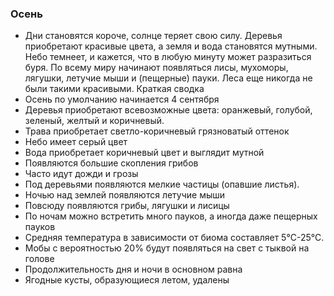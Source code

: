 ### Осень

- Дни становятся короче, солнце теряет свою силу. Деревья приобретают красивые цвета, а земля и вода становятся мутными. Небо темнеет, и кажется, что в любую минуту может разразиться буря. По всему миру начинают появляться лисы, мухоморы, лягушки, летучие мыши и (пещерные) пауки. Леса еще никогда не были такими красивыми.  Краткая сводка  
- Осень по умолчанию начинается 4 сентября
- Деревья приобретают всевозможные цвета: оранжевый, голубой, зеленый, желтый и коричневый.
- Трава приобретает светло-коричневый грязноватый оттенок
- Небо имеет серый цвет
- Вода приобретает коричневый цвет и выглядит мутной
- Появляются большие скопления грибов
- Часто идут дожди и грозы
- Под деревьями появляются мелкие частицы (опавшие листья).
- Ночью над землей появляются летучие мыши
- Повсюду появляются грибы, лягушки и лисицы
- По ночам можно встретить много пауков, а иногда даже пещерных пауков
- Средняя температура в зависимости от биома составляет 5°C-25°C.
- Мобы с вероятностью 20% будут появляться на свет с тыквой на голове
- Продолжительность дня и ночи в основном равна
- Ягодные кусты, образующиеся летом, удалены
